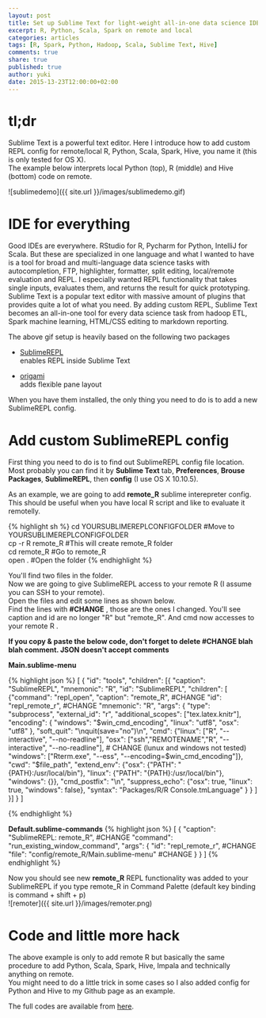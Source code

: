 ```yaml
---
layout: post
title: Set up Sublime Text for light-weight all-in-one data science IDE
excerpt: R, Python, Scala, Spark on remote and local
categories: articles
tags: [R, Spark, Python, Hadoop, Scala, Sublime Text, Hive]
comments: true
share: true
published: true 
author: yuki
date: 2015-13-23T12:00:00+02:00
---
```


# tl;dr
Sublime Text is a powerful text editor. Here I introduce how to add custom REPL config for remote/local R, Python, Scala, Spark, Hive, you name it (this is only tested for OS X).  
The example below interprets local Python (top), R (middle) and Hive (bottom) code on remote.

![sublimedemo]({{ site.url }}/images/sublimedemo.gif)


# IDE for everything

Good IDEs are everywhere. RStudio for R, Pycharm for Python, IntelliJ for Scala. But these are specialized in one language and what I wanted to have is a tool for broad and multi-language data science tasks with autocompletion, FTP, highlighter, formatter, split editing, local/remote evaluation and REPL. I especially wanted REPL functionality that takes single inputs, evaluates them, and returns the result for quick prototyping. Sublime Text is a popular text editor with massive amount of plugins that provides quite a lot of what you need. By adding custom REPL, Sublime Text becomes an all-in-one tool for every data science task from hadoop ETL, Spark machine learning, HTML/CSS editing to markdown reporting.  


The above gif setup is heavily based on the following two packages  

- [SublimeREPL](https://github.com/wuub/SublimeREPL)  
enables REPL inside Sublime Text

- [origami](https://github.com/SublimeText/Origami)  
adds flexible pane layout

When you have them installed, the only thing you need to do is to add a new SublimeREPL config.

# Add custom SublimeREPL config

First thing you need to do is to find out SublimeREPL config file location. Most probably you can find it by **Sublime Text** tab, **Preferences**, **Brouse Packages**, **SublimeREPL**, then **config** (I use OS X 10.10.5).

As an example, we are going to add **remote_R** sublime interepreter config. This should be useful when you have local R script and like to evaluate it remotelly.  

{% highlight sh %}
cd YOURSUBLIMEREPLCONFIGFOLDER #Move to YOURSUBLIMEREPLCONFIGFOLDER  
cp -r R remote_R #This will create remote_R folder  
cd remote_R #Go to remote_R  
open . #Open the folder
{% endhighlight %}

You'll find two files in the folder.  
Now we are going to give SublimeREPL access to your remote R (I assume you can SSH to your remote).  
Open the files and edit some lines as shown below.  
Find the lines with **#CHANGE** , those are the ones I changed. You'll see caption and id are no longer "R" but "remote_R". And cmd now accesses to your remote R .

**If you copy & paste the below code, don't forget to delete #CHANGE blah blah comment. JSON doesn't accept comments**

**Main.sublime-menu**

{% highlight json %}
[
     {
        "id": "tools",
        "children":
        [{
            "caption": "SublimeREPL",
            "mnemonic": "R",
            "id": "SublimeREPL",
            "children":
            [
                {"command": "repl_open",
                 "caption": "remote_R", #CHANGE
                 "id": "repl_remote_r", #CHANGE
                 "mnemonic": "R",
                 "args": {
                    "type": "subprocess",
                    "external_id": "r",
                    "additional_scopes": ["tex.latex.knitr"],
                    "encoding": {
                        "windows": "$win_cmd_encoding",
                        "linux": "utf8",
                        "osx": "utf8"
                        },
                    "soft_quit": "\nquit(save=\"no\")\n",
                    "cmd": {"linux": ["R", "--interactive", "--no-readline"],
                            "osx": ["ssh","REMOTENAME","R", "--interactive", "--no-readline"], # CHANGE (lunux and windows not tested)
                            "windows": ["Rterm.exe", "--ess", "--encoding=$win_cmd_encoding"]},
                    "cwd": "$file_path",
                    "extend_env": {"osx": {"PATH": "{PATH}:/usr/local/bin"},
                                   "linux": {"PATH": "{PATH}:/usr/local/bin"},
                                   "windows": {}},
                    "cmd_postfix": "\n",
                    "suppress_echo": {"osx": true,
                                      "linux": true,
                                      "windows": false},
                    "syntax": "Packages/R/R Console.tmLanguage"
                    }
                }
            ]
        }]
    }
]

{% endhighlight %}

**Default.sublime-commands**
{% highlight json %}
[
    {
        "caption": "SublimeREPL: remote_R", #CHANGE
        "command": "run_existing_window_command", "args":
        {
            "id": "repl_remote_r", #CHANGE
            "file": "config/remote_R/Main.sublime-menu" #CHANGE
        }
    }
]
{% endhighlight %}

Now you should see new **remote_R** REPL functionality was added to your SublimeREPL if you type remote_R in Command Palette (default key binding is command + shift + p)  
![remoter]({{ site.url }}/images/remoter.png)


# Code and little more hack
The above example is only to add remote R but basically the same procedure to add Python, Scala, Spark, Hive, Impala and technically anything on remote.  
You might need to do a little trick in some cases so I also added config for Python and Hive to my Github page as an example.

The full codes are available from [here](https://github.com/yukiegosapporo/2015-12-21-set-up-sublime-text-for-light-weight-all-in-one-data-science-ide).
